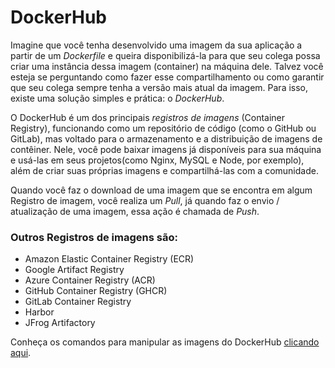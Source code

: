 # DockerHub
Imagine que você tenha desenvolvido uma imagem da sua aplicação a partir de um _Dockerfile_ e queira disponibilizá-la para que seu colega possa criar uma instância dessa imagem (container) na máquina dele. Talvez você esteja se perguntando como fazer esse compartilhamento ou como garantir que seu colega sempre tenha a versão mais atual da imagem. Para isso, existe uma solução simples e prática: o _DockerHub_.

O DockerHub é um dos principais _registros de imagens_ (Container Registry), funcionando como um repositório de código (como o GitHub ou GitLab), mas voltado para o armazenamento e a distribuição de imagens de contêiner. Nele, você pode baixar imagens já disponíveis para sua máquina e usá-las em seus projetos(como Nginx, MySQL e Node, por exemplo), além de criar suas próprias imagens e compartilhá-las com a comunidade.

Quando você faz o download de uma imagem que se encontra em algum Registro de imagem, você realiza um _Pull_, já quando faz o envio / atualização de uma imagem, essa ação é chamada de _Push_.

### Outros Registros de imagens são:
* Amazon Elastic Container Registry (ECR)
* Google Artifact Registry
* Azure Container Registry (ACR)
* GitHub Container Registry (GHCR)
* GitLab Container Registry
* Harbor
* JFrog Artifactory

Conheça os comandos para manipular as imagens do DockerHub [clicando aqui](./commands.md).